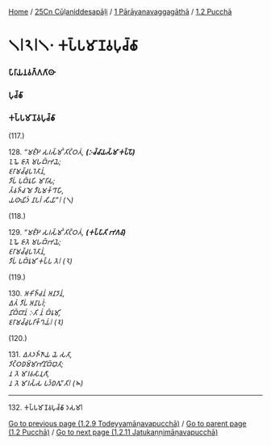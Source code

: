 
[Home](/) / [25Cn Cūḷaniddesapāḷi](/tipitaka/25Cn.md) / [1 Pārāyanavaggagāthā](/tipitaka/25Cn/1.md) / [1.2 Pucchā](/tipitaka/25Cn/1/1.2.md)

# 𑁧𑁇𑁨𑁇𑁧𑁦 𑀓𑀧𑁆𑀧𑀫𑀸𑀡𑀯𑀧𑀼𑀘𑁆𑀙𑀸

### 𑀧𑀸𑀭𑀸𑀬𑀦𑀯𑀕𑁆𑀕𑀕𑀸𑀣𑀸

### 𑀧𑀼𑀘𑁆𑀙𑀸

### 𑀓𑀧𑁆𑀧𑀫𑀸𑀡𑀯𑀧𑀼𑀘𑁆𑀙𑀸

(117.)

128\. _“𑀫𑀚𑁆𑀛𑁂 𑀲𑀭𑀲𑁆𑀫𑀺𑀁 𑀢𑀺𑀝𑁆𑀞𑀢𑀁, __(𑀇𑀘𑁆𑀘𑀸𑀬𑀲𑁆𑀫𑀸 𑀓𑀧𑁆𑀧𑁄)___  
_𑀑𑀖𑁂 𑀚𑀸𑀢𑁂 𑀫𑀳𑀩𑁆𑀪𑀬𑁂;_  
_𑀚𑀭𑀸𑀫𑀘𑁆𑀘𑀼𑀧𑀭𑁂𑀢𑀸𑀦𑀁,_  
_𑀤𑀻𑀧𑀁 𑀧𑀩𑁆𑀭𑀽𑀳𑀺 𑀫𑀸𑀭𑀺𑀲;_  
_𑀢𑁆𑀯𑀜𑁆𑀘 𑀫𑁂 𑀤𑀻𑀧𑀫𑀓𑁆𑀔𑀸𑀳𑀺,_  
_𑀬𑀣𑀸𑀬𑀺𑀤𑀁 𑀦𑀸𑀧𑀭𑀁 𑀲𑀺𑀬𑀸”𑁇 (𑁧)_  


(118.)

129\. _“𑀫𑀚𑁆𑀛𑁂 𑀲𑀭𑀲𑁆𑀫𑀺𑀁 𑀢𑀺𑀝𑁆𑀞𑀢𑀁, __(𑀓𑀧𑁆𑀧𑀸𑀢𑀺 𑀪𑀕𑀯𑀸)___  
_𑀑𑀖𑁂 𑀚𑀸𑀢𑁂 𑀫𑀳𑀩𑁆𑀪𑀬𑁂;_  
_𑀚𑀭𑀸𑀫𑀘𑁆𑀘𑀼𑀧𑀭𑁂𑀢𑀸𑀦𑀁,_  
_𑀤𑀻𑀧𑀁 𑀧𑀩𑁆𑀭𑀽𑀫𑀺 𑀓𑀧𑁆𑀧 𑀢𑁂𑁇 (𑁨)_  


(119.)

130\. _𑀅𑀓𑀺𑀜𑁆𑀘𑀦𑀁 𑀅𑀦𑀸𑀤𑀸𑀦𑀁,_  
_𑀏𑀢𑀁 𑀤𑀻𑀧𑀁 𑀅𑀦𑀸𑀧𑀭𑀁;_  
_𑀦𑀺𑀩𑁆𑀩𑀸𑀦𑀁 𑀇𑀢𑀺 𑀦𑀁 𑀩𑁆𑀭𑀽𑀫𑀺,_  
_𑀚𑀭𑀸𑀫𑀘𑁆𑀘𑀼𑀧𑀭𑀺𑀓𑁆𑀔𑀬𑀁𑁇 (𑁩)_  


(120.)

131\. _𑀏𑀢𑀤𑀜𑁆𑀜𑀸𑀬 𑀬𑁂 𑀲𑀢𑀸,_  
_𑀤𑀺𑀝𑁆𑀞𑀥𑀫𑁆𑀫𑀸𑀪𑀺𑀦𑀺𑀩𑁆𑀩𑀼𑀢𑀸;_  
_𑀦 𑀢𑁂 𑀫𑀸𑀭𑀯𑀲𑀸𑀦𑀼𑀕𑀸,_  
_𑀦 𑀢𑁂 𑀫𑀸𑀭𑀲𑁆𑀲 𑀧𑀤𑁆𑀥𑀕𑀽”𑀢𑀺𑁇 (𑁪)_  


---

132\. 𑀓𑀧𑁆𑀧𑀫𑀸𑀡𑀯𑀧𑀼𑀘𑁆𑀙𑀸 𑀤𑀲𑀫𑀸𑁇



[Go to previous page (1.2.9 Todeyyamāṇavapucchā)](/tipitaka/25Cn/1/1.2/1.2.9.md) / [Go to parent page (1.2 Pucchā)](/tipitaka/25Cn/1/1.2.md) / [Go to next page (1.2.11 Jatukaṇṇimāṇavapucchā)](/tipitaka/25Cn/1/1.2/1.2.11.md)


